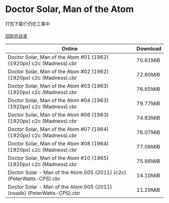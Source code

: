 # Doctor Solar, Man of the Atom

打包下载📦仍在工事中

[回到总目录](/Catalogs.md)







Online | Download
--- | ---
Doctor Solar, Man of the Atom #01 (1962) (1920px) c2c (Madness).cbr | 70.61MiB
Doctor Solar, Man of the Atom #02 (1962) (1920px) c2c (Madness).cbr | 72.60MiB
Doctor Solar, Man of the Atom #03 (1963) (1920px) c2c (Madness).cbr | 76.65MiB
Doctor Solar, Man of the Atom #04 (1963) (1920px) c2c (Madness).cbr | 79.77MiB
Doctor Solar, Man of the Atom #06 (1963) (1920px) c2c (Madness).cbr | 74.83MiB
Doctor Solar, Man of the Atom #07 (1964) (1920px) c2c (Madness).cbr | 76.07MiB
Doctor Solar, Man of the Atom #08 (1964) (1920px) c2c (Madness).cbr | 77.08MiB
Doctor Solar, Man of the Atom #10 (1965) (1920px) c2c (Madness).cbr | 75.88MiB
Doctor Solar - Man of the Atom 005 (2011) (c2c) (PeterWatts-CPS).cbr | 14.10MiB
Doctor Solar - Man of the Atom 005 (2011) (noads) (PeterWatts-CPS).cbr | 11.29MiB